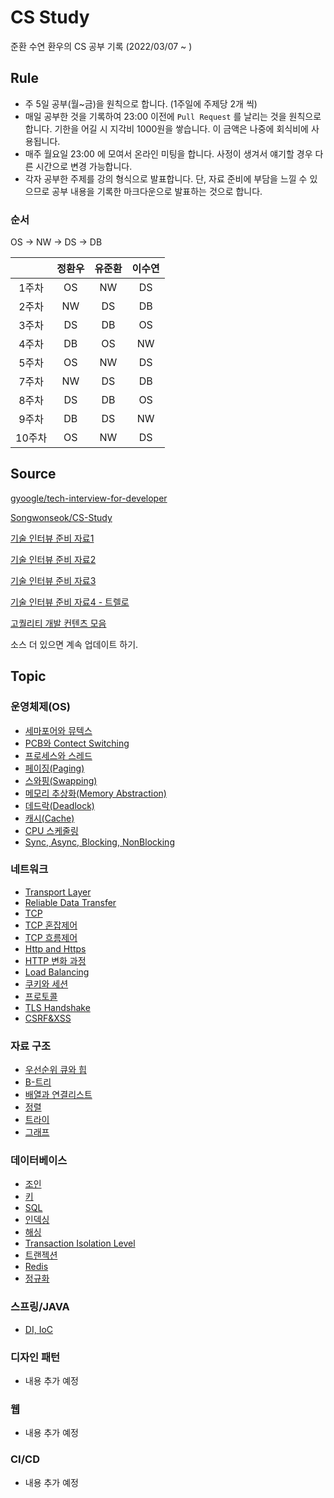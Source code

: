 # CS Study

준환 수연 환우의 CS 공부 기록 (2022/03/07 ~ )

## Rule

- 주 5일 공부(월~금)을 원칙으로 합니다. (1주일에 주제당 2개 씩)
- 매일 공부한 것을 기록하여 23:00 이전에 `Pull Request` 를 날리는 것을 원칙으로 합니다. 기한을 어길 시 지각비 1000원을 쌓습니다. 이 금액은 나중에 회식비에 사용됩니다.
- 매주 월요일 23:00 에 모여서 온라인 미팅을 합니다. 사정이 생겨서 얘기할 경우 다른 시간으로 변경 가능합니다.
- 각자 공부한 주제를 강의 형식으로 발표합니다. 단, 자료 준비에 부담을 느낄 수 있으므로 공부 내용을 기록한 마크다운으로 발표하는 것으로 합니다.

### 순서

OS -> NW -> DS -> DB

| &nbsp; | 정환우 | 유준환 | 이수연 |
| :----: | :----: | :----: | :----: |
| 1주차  |   OS   |   NW   |   DS   |
| 2주차  |   NW   |   DS   |   DB   |
| 3주차  |   DS   |   DB   |   OS   |
| 4주차  |   DB   |   OS   |   NW   |
| 5주차  |   OS   |   NW   |   DS   |
| 7주차  |   NW   |   DS   |   DB   |
| 8주차  |   DS   |   DB   |   OS   |
| 9주차  |   DB   |   DS   |   NW   |
| 10주차 |   OS   |   NW   |   DS   |

## Source

[gyoogle/tech-interview-for-developer](https://github.com/gyoogle/tech-interview-for-developer)

[Songwonseok/CS-Study](https://github.com/Songwonseok/CS-Study)

[기술 인터뷰 준비 자료1](https://github.com/JaeYeopHan/Interview_Question_for_Beginner)

[기술 인터뷰 준비 자료2](https://github.com/WooVictory/Ready-For-Tech-Interview)

[기술 인터뷰 준비 자료3](https://github.com/devham76/tech-interview-study)

[기술 인터뷰 준비 자료4 - 트렐로](https://trello.com/b/BWtpfywH/신입-개발자-기술면접)

[고퀄리티 개발 컨텐츠 모음](https://github.com/Integerous/goQuality-dev-contents)

소스 더 있으면 계속 업데이트 하기.

## Topic

### 운영체제(OS)

- [세마포어와 뮤텍스](OS/Critical%20Region,Mutex%20and%20Semaphore.md)
- [PCB와 Contect Switching](OS/PCB%20and%20Context%20Switch.md)
- [프로세스와 스레드](OS/Process%20And%20Thread.md)
- [페이징(Paging)](OS/Paging.md)
- [스와핑(Swapping)](OS/Swapping.md)
- [메모리 추상화(Memory Abstraction)](OS/MemoryAbstraction.md)
- [데드락(Deadlock)](OS/Deadlock.md)
- [캐시(Cache)](OS/Cache.md)
- [CPU 스케줄링](OS/Scheduling.md)
- [Sync, Async, Blocking, NonBlocking](OS/Sync%20and%20Async.md)

### 네트워크

- [Transport Layer](network/Transport%20Layer.md)
- [Reliable Data Transfer](network/Reliable%20Data%20Transfer.md)
- [TCP](network/TCP.md)
- [TCP 혼잡제어](network/TCP_Congestion_Control.md)
- [TCP 흐름제어](network/TCP_Flow_Control.md)
- [Http and Https](network/HTTP&HTTPS.md)
- [HTTP 변화 과정](network/Histroy%20of%20HTTP.md)
- [Load Balancing](network/Load%20Balancing.md)
- [쿠키와 세션](network/cookie%26session.md)
- [프로토콜](network/Protocol.md)
- [TLS Handshake](network/TLS%20Handshake.md)
- [CSRF&XSS](network/CSRF%26XSS.md)

### 자료 구조

- [우선순위 큐와 힙](DataStructure/PriorityQueue.md)
- [B-트리](DataStructure/B-Tree.md)
- [배열과 연결리스트](DataStructure/Array%20and%20LinkedList.md)
- [정렬](DataStructure/Sotring.md)
- [트라이](DataStructure/Trie.md)
- [그래프](DataStructure/Graph.md)

### 데이터베이스

- [조인](DB/join.md)
- [키](DB/key.md)
- [SQL](DB/sql.md)
- [인덱싱](DB/Indexing.md)
- [해싱](DB/Hashing.md)
- [Transaction Isolation Level](DB/Transaction%20Isolation%20Level.md)
- [트랜젝션](DB/Transaction.md)
- [Redis](DB/Redis.md)
- [정규화](DB/Normalization.md)

### 스프링/JAVA

- [DI, IoC](Spring/DI%2C%20IoC.md)

### 디자인 패턴

- 내용 추가 예정

### 웹

- 내용 추가 예정

### CI/CD

- 내용 추가 예정
